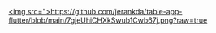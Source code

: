 <a href="[https://stackoverflow.com/](https://github.com/jerankda/table-app-flutter)"><img src=">https://github.com/jerankda/table-app-flutter/blob/main/7gjeUhiCHXkSwub1Cwb67j.png?raw=true</img></a>
